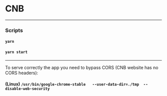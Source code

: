 # CNB
***
### Scripts
#### `yarn`
#### `yarn start`
***
To serve correctly the app you need to bypass CORS (CNB website has no CORS headers): 

####  (Linux) `/usr/bin/google-chrome-stable   --user-data-dir=./tmp  --disable-web-security`